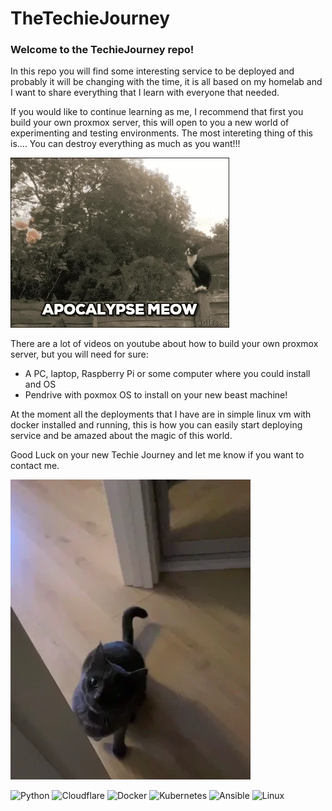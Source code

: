 # TheTechieJourney

### Welcome to the TechieJourney repo! 
In this repo you will find some interesting service to be deployed and probably it will be changing with the time, it is all based on my homelab and I want to share everything that I learn with everyone that needed.

If you would like to continue learning as me, I recommend that first you build your own proxmox server, this will open to you a new world of experimenting and testing environments. The most intereting thing of this is.... You can destroy everything as much as you want!!!


![](https://github.com/FictionFics/TheTechieJourney/blob/main/funnygifs/giphy2.gif)

There are a lot of videos on youtube about how to build your own proxmox server, but you will need for sure:
- A PC, laptop, Raspberry Pi or some computer where you could install and OS
- Pendrive with poxmox OS to install on your new beast machine!

At the moment all the deployments that I have are in simple linux vm with docker installed and running, this is how you can easily start deploying service and be amazed about the magic of this world.

Good Luck on your new Techie Journey and let me know if you want to contact me.


![](https://github.com/FictionFics/TheTechieJourney/blob/main/funnygifs/giphy.gif)



![Python](https://img.shields.io/badge/python-3670A0?style=for-the-badge&logo=python&logoColor=ffdd54) ![Cloudflare](https://img.shields.io/badge/Cloudflare-F38020?style=for-the-badge&logo=Cloudflare&logoColor=white) ![Docker](https://img.shields.io/badge/docker-%230db7ed.svg?style=for-the-badge&logo=docker&logoColor=white) ![Kubernetes](https://img.shields.io/badge/kubernetes-%23326ce5.svg?style=for-the-badge&logo=kubernetes&logoColor=white) ![Ansible](https://img.shields.io/badge/ansible-%231A1918.svg?style=for-the-badge&logo=ansible&logoColor=white) ![Linux](https://img.shields.io/badge/Linux-FCC624?style=for-the-badge&logo=linux&logoColor=black)